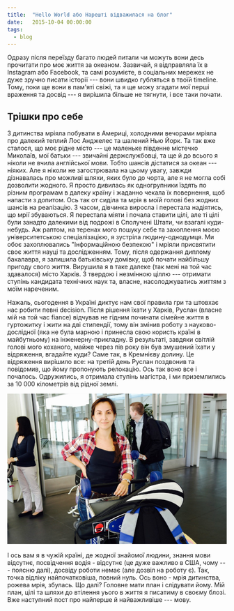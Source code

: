 ```yaml
---
title:  "Hello World або Нарешті відважилася на блог"
date:   2015-10-04 00:00:00
tags: 
  - blog
---
```


Одразу після переїзду багато людей питали чи можуть вони десь прочитати про 
моє життя за океаном. Зазвичай, я відправляла їх в Instagram або Facebook, та 
самі розумієте, в соціальних мережех не дуже зручно писати історії --- вони 
швидко губляться в твоїй timeline. Тому, поки ще вони в пам'яті свіжі, та я ще 
можу згадати мої перші враження та досвід --- я вирішила більше не тягнути, і все таки 
почати.

## Трішки про себе
З дитинства мріяла побувати в Америці, холодними вечорами мріяла про далекий теплий Лос Анджелес та шалений Нью Йорк. Та так вже сталося, що моє рідне місто --- це маленьке південне містечко Миколаїв, мої батьки --- звичайні держслужбовці, та ще й до всього я ніколи не вчила англійської мови. Тобто шансів дістатися за океан --- ніяких. Але я ніколи не загострювала на цьому увагу, завжди дізнавалась про можливі шляхи, яких було до чорта, але я не могла собі дозволити жодного. Я просто дивилась як одногрупники їздять по різним програмам в далеку країну і жаданно чекала їх повернення, щоб напасти з допитом. Ось так от сиділа та мрія в моїй голові без жодних шансів на реалізацію. З часом, дівчинка виросла і перестала надіятись, що мрії збуваються. Я перестала міяти і почала ставити цілі, але ті цілі були занадто далекими від подрожі в Сполучені Штати, чи взагалі куди-небудь. Аж раптом, на теренах мого пошуку себе та захоплення моєю університетською спеціалізацією, я зустріла людину-однодумця. Ми обоє захоплювались "Інформаційною безпекою" і мріяли присвятити своє життя науці та дослідженням. Тому, після одержання диплому бакалавра, я залишила батьківську домівку, щоб почати найбільшу пригоду свого життя. Вирушила я в таке далеке (так мені на той час здавалося) місто Харків. З твердою і незмінною ціллю --- отримати ступінь кандидата технічних наук та, власне, насолоджуватись життям з моїм нареченим. 

Нажаль, сьогодення в Україні диктує нам свої правила гри та штовхає нас робити певні decision. Після рішення їхати у Харків, Руслан (власне мій на той час fiance) відчував не гідним починати сімейне життя в гуртожитку і жити на дві стипендії, тому він змінив роботу з науково-дослідної (яка не була марною і принесла свою користь країні в майбутньому) на інженерну-прикладну. В результаті, завдяки світлій голові мого коханого, майже через пів року він був змушений їхати у відряження, вгадайте куди? Саме так, в Кремнієву долину. Це відряження вирішило все: на третій день  Руслан поздвонив та повідомив, що йому пропонують релокацію. Ось так воно все і почалось. Одружились, я отримала ступінь магістра, і ми приземлились за 10 000 кілометрів від рідної землі.

![Me](/images/meSFO.jpg)

І ось вам я в чужій країні, де жодної знайомої людини, знання мови відсутнє, посвідчення водія - відсутнє (це дуже важливо в США, чому --- поясню далі), досвіду роботи немає (але дозвіл на роботу є). Так, точка відліку найпочатковіша, повний нуль. Ось воно - мрія дитинства, рожева мрія, збулась. Що далі? Головне мати план і слідувати йому. Мій план, цілі та шляхи до втілення уього в життя я писатиму в своєму блозі. Вже наступний пост про найперше й найважливіше --- мову. 



